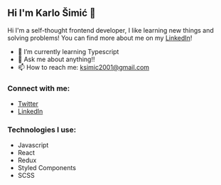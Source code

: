 ## Hi I'm Karlo Šimić 👋

<!--
**karlo445/karlo445** is a ✨ _special_ ✨ repository because its `README.md` (this file) appears on your GitHub profile.

Here are some ideas to get you started:

- 🔭 I’m currently working on ...
- 🌱 I’m currently learning ...
- 👯 I’m looking to collaborate on ...
- 🤔 I’m looking for help with ...
- 💬 Ask me about ...
- 📫 How to reach me: ...
- 😄 Pronouns: ...
- ⚡ Fun fact: ...
-->

Hi I'm a self-thought frontend developer, I like learning new things and solving problems! You can find more about me on my [LinkedIn](https://www.linkedin.com/in/karlo-%C5%A1imi%C4%87-309338237/)!

- 🌱 I’m currently learning Typescript
- 💬 Ask me about anything!!
- 📫 How to reach me: ksimic2001@gmail.com

### Connect with me:

- [Twitter](https://twitter.com/karlo445)
- [LinkedIn](https://www.linkedin.com/in/karlo-%C5%A1imi%C4%87-309338237/)

### Technologies I use:

- Javascript
- React
- Redux
- Styled Components
- SCSS
